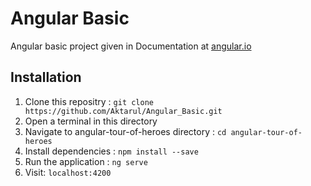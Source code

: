 # Angular Basic
Angular basic project given in Documentation at [angular.io](https://angular.io/guide/quickstart)

## Installation
  1. Clone this repositry : `git clone https://github.com/Aktarul/Angular_Basic.git`
  2. Open a terminal in this directory
  3. Navigate to angular-tour-of-heroes directory : `cd angular-tour-of-heroes`
  4. Install dependencies : `npm install --save`
  5. Run the application : `ng serve`
  6. Visit: `localhost:4200`
